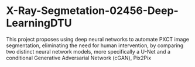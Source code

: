 # X-Ray-Segmetation-02456-Deep-LearningDTU
This project proposes using deep neural networks to automate PXCT image segmentation, eliminating the need for human intervention, by comparing two distinct neural network models, more specifically a U-Net and a conditional Generative Adversarial Network (cGAN), Pix2Pix
